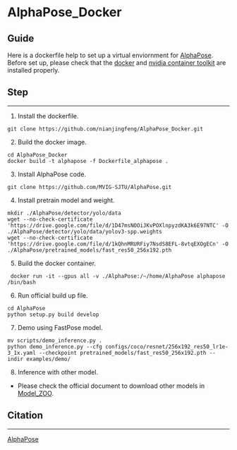 # AlphaPose_Docker

## Guide

Here is a dockerfile help to set up a virtual enviornment for [AlphaPose](https://github.com/MVIG-SJTU/AlphaPose). Before set up, please check that the [docker](https://docs.docker.com/engine/install/ubuntu/) and [nvidia container toolkit](https://docs.nvidia.com/datacenter/cloud-native/container-toolkit/install-guide.html) are installed properly.

## Step
---
1. Install the dockerfile.
```
git clone https://github.com/nianjingfeng/AlphaPose_Docker.git
```
2. Build the docker image.
```
cd AlphaPose_Docker
docker build -t alphapose -f Dockerfile_alphapose .
```
3. Install AlphaPose code.
```
git clone https://github.com/MVIG-SJTU/AlphaPose.git
```
4. Install pretrain model and weight.
```
mkdir ./AlphaPose/detector/yolo/data
wget --no-check-certificate 'https://drive.google.com/file/d/1D47msNOOiJKvPOXlnpyzdKA3k6E97NTC' -O ./AlphaPose/detector/yolo/data/yolov3-spp.weights
wget --no-check-certificate 'https://drive.google.com/file/d/1kQhnMRURFiy7NsdS8EFL-8vtqEXOgECn' -O ./AlphaPose/pretrained_models/fast_res50_256x192.pth

```
5. Build the docker container.
```
 docker run -it --gpus all -v ./AlphaPose:/~/home/AlphaPose alphapose /bin/bash
```
6. Run official build up file.
```
cd AlphaPose
python setup.py build develop
```
7. Demo using FastPose model.
```
mv scripts/demo_inference.py .
python demo_inference.py --cfg configs/coco/resnet/256x192_res50_lr1e-3_1x.yaml --checkpoint pretrained_models/fast_res50_256x192.pth --indir examples/demo/
```
8. Inference with other model.
- Please check the official document to download other models in [Model_ZOO](https://github.com/MVIG-SJTU/AlphaPose/blob/master/docs/MODEL_ZOO.md).
## Citation
---
[AlphaPose](https://github.com/MVIG-SJTU/AlphaPose)